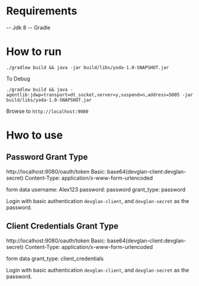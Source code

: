 Requirements
===========
-- Jdk 8
-- Gradle


How to run
==========
```shell
./gradlew build && java -jar build/libs/yoda-1.0-SNAPSHOT.jar
```
   
To Debug   
```
./gradlew build && java -agentlib:jdwp=transport=dt_socket,server=y,suspend=n,address=5005 -jar build/libs/yoda-1.0-SNAPSHOT.jar
```

Browse to `http://localhost:9080`


Hwo to use
=====================
Password Grant Type
-------------------
http://localhost:9080/oauth/token
Basic: base64(devglan-client:devglan-secret)
Content-Type: application/x-www-form-urlencoded

form data
username: Alex123
password: password
grant_type: password

Login with basic authentication `devglan-client`,  and `devglan-secret` as the password.  


Client Credentials Grant Type
------------------------------
http://localhost:9080/oauth/token
Basic: base64(devglan-client:devglan-secret)
Content-Type: application/x-www-form-urlencoded

form data
grant_type: client_credentials

Login with basic authentication `devglan-client`,  and `devglan-secret` as the password.  

 



 
